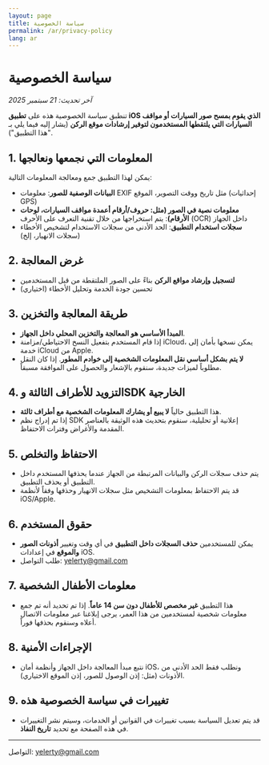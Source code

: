 ```yaml
---
layout: page
title: سياسة الخصوصية
permalink: /ar/privacy-policy
lang: ar
---
```


# سياسة الخصوصية

_آخر تحديث: 21 سبتمبر 2025_

تنطبق سياسة الخصوصية هذه على **تطبيق iOS الذي يقوم بمسح صور السيارات أو مواقف السيارات التي يلتقطها المستخدمون لتوفير إرشادات موقع الركن** (يشار إليه فيما يلي بـ "هذا التطبيق").

## 1. المعلومات التي نجمعها ونعالجها

يمكن لهذا التطبيق جمع ومعالجة المعلومات التالية:

- **البيانات الوصفية للصور**: معلومات EXIF مثل تاريخ ووقت التصوير، الموقع (إحداثيات GPS)
- **معلومات نصية في الصور (مثل: حروف/أرقام أعمدة مواقف السيارات، لوحات الأرقام)**: يتم استخراجها من خلال تقنية التعرف على الأحرف (OCR) داخل الجهاز
- **سجلات استخدام التطبيق**: الحد الأدنى من سجلات الاستخدام لتشخيص الأخطاء (سجلات الانهيار، إلخ)

## 2. غرض المعالجة

- **لتسجيل وإرشاد مواقع الركن** بناءً على الصور الملتقطة من قبل المستخدمين
- تحسين جودة الخدمة وتحليل الأخطاء (اختياري)

## 3. طريقة المعالجة والتخزين

- **المبدأ الأساسي هو المعالجة والتخزين المحلي داخل الجهاز**.
- إذا قام المستخدم بتفعيل النسخ الاحتياطي/مزامنة iCloud، يمكن نسخها بأمان إلى خدمة iCloud من Apple.
- **لا يتم بشكل أساسي نقل المعلومات الشخصية إلى خوادم المطور**. إذا كان النقل مطلوباً لميزات جديدة، سنقوم بالإشعار والحصول على الموافقة مسبقاً.

## 4. التزويد للأطراف الثالثة وSDK الخارجية

- هذا التطبيق حالياً **لا يبيع أو يشارك المعلومات الشخصية مع أطراف ثالثة**.
- إذا تم إدراج نظم SDK إعلانية أو تحليلية، سنقوم بتحديث هذه الوثيقة بالعناصر المقدمة والأغراض وفترات الاحتفاظ.

## 5. الاحتفاظ والتخلص

- يتم حذف سجلات الركن والبيانات المرتبطة من الجهاز عندما يحذفها المستخدم داخل التطبيق أو يحذف التطبيق.
- قد يتم الاحتفاظ بمعلومات التشخيص مثل سجلات الانهيار وحذفها وفقاً لأنظمة iOS/Apple.

## 6. حقوق المستخدم

- يمكن للمستخدمين **حذف السجلات داخل التطبيق** في أي وقت وتغيير **أذونات الصور والموقع** في إعدادات iOS.
- طلب التواصل: [yelerty@gmail.com](mailto:yelerty@gmail.com)

## 7. معلومات الأطفال الشخصية

- هذا التطبيق **غير مخصص للأطفال دون سن 14 عاماً**. إذا تم تحديد أنه تم جمع معلومات شخصية لمستخدمين من هذا العمر، يرجى إبلاغنا عبر معلومات الاتصال أعلاه وسنقوم بحذفها فوراً.

## 8. الإجراءات الأمنية

- نتبع مبدأ المعالجة داخل الجهاز وأنظمة أمان iOS، ونطلب فقط الحد الأدنى من الأذونات (مثل: إذن الوصول للصور، إذن الموقع الاختياري).

## 9. تغييرات في سياسة الخصوصية هذه

- قد يتم تعديل السياسة بسبب تغييرات في القوانين أو الخدمات، وسيتم نشر التغييرات في هذه الصفحة مع تحديد **تاريخ النفاذ**.

---

التواصل: [yelerty@gmail.com](mailto:yelerty@gmail.com)